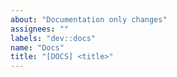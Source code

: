 ```yaml
---
about: "Documentation only changes"
assignees: ""
labels: "dev::docs"
name: "Docs"
title: "[DOCS] <title>"
---
```


